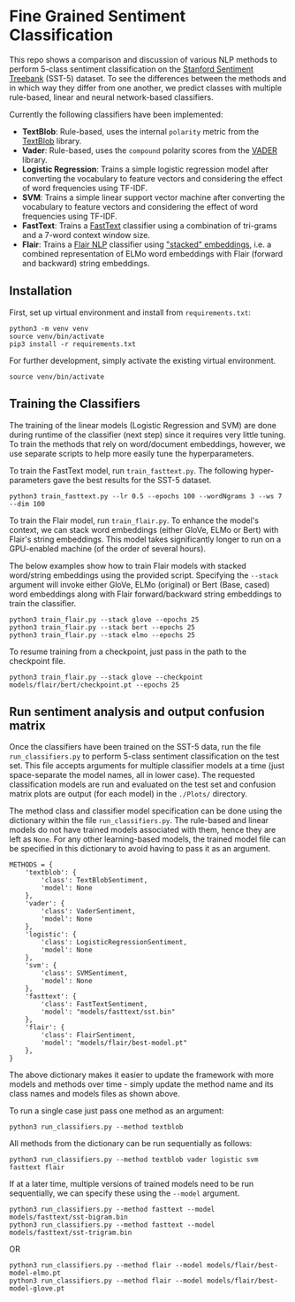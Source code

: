 # Fine Grained Sentiment Classification
This repo shows a comparison and discussion of various NLP methods to perform 5-class sentiment classification on the  [Stanford Sentiment Treebank](https://nlp.stanford.edu/sentiment/) (SST-5) dataset. To see the differences between the methods and in which way they differ from one another, we predict classes with multiple rule-based, linear and neural network-based classifiers.

Currently the following classifiers have been implemented:
 - **TextBlob**: Rule-based, uses the internal `polarity` metric from the [TextBlob](https://textblob.readthedocs.io/en/dev/) library.
 - **Vader**: Rule-based, uses the `compound` polarity scores from the [VADER](https://www.nltk.org/_modules/nltk/sentiment/vader.html) library.
 - **Logistic Regression**: Trains a simple logistic regression model after converting the vocabulary to feature vectors and considering the effect of word frequencies using TF-IDF.
 - **SVM**: Trains a simple linear  support vector machine after converting the vocabulary to feature vectors and considering the effect of word frequencies using TF-IDF.
 - **FastText**: Trains a [FastText](https://fasttext.cc/docs/en/supervised-tutorial.html) classifier using a combination of tri-grams and a 7-word context window size.
 - **Flair**: Trains a [Flair NLP](https://github.com/zalandoresearch/flair) classifier using ["stacked" embeddings](https://github.com/zalandoresearch/flair/blob/master/resources/docs/TUTORIAL_7_TRAINING_A_MODEL.md), i.e. a combined representation of ELMo word embeddings with Flair (forward and backward) string embeddings.  

## Installation

First, set up virtual environment and install from ```requirements.txt```:

    python3 -m venv venv
    source venv/bin/activate
    pip3 install -r requirements.txt

For further development, simply activate the existing virtual environment.

    source venv/bin/activate


## Training the Classifiers

The training of the linear models (Logistic Regression and SVM) are done during runtime of the classifier (next step) since it requires very little tuning. To train the methods that rely on word/document embeddings, however, we use separate scripts to help more easily tune the hyperparameters. 

To train the FastText model, run `train_fasttext.py`. The following hyper-parameters gave the best results for the SST-5 dataset.

    python3 train_fasttext.py --lr 0.5 --epochs 100 --wordNgrams 3 --ws 7 --dim 100

To train the Flair model, run `train_flair.py`. To enhance the model's context, we can stack word embeddings (either GloVe, ELMo or Bert) with Flair's string embeddings. This model takes significantly longer to run on a GPU-enabled machine (of the order of several hours).

The below examples show how to train Flair models with stacked word/string embeddings using the provided script. Specifying the `--stack` argument will invoke either GloVe, ELMo (original) or Bert (Base, cased) word embeddings along with Flair forward/backward string embeddings to train the classifier. 

    python3 train_flair.py --stack glove --epochs 25
    python3 train_flair.py --stack bert --epochs 25
    python3 train_flair.py --stack elmo --epochs 25

To resume training from a checkpoint, just pass in the path to the checkpoint file.

    python3 train_flair.py --stack glove --checkpoint models/flair/bert/checkpoint.pt --epochs 25


## Run sentiment analysis and output confusion matrix
 
Once the classifiers have been trained on the SST-5 data, run the file ```run_classifiers.py``` to perform 5-class sentiment classification on the test set. This file accepts arguments for multiple classifier models at a time (just space-separate the model names, all in lower case). The requested classification models are run and evaluated on the test set and confusion matrix plots are output (for each model) in the `./Plots/` directory.

The method class and classifier model specification can be done using the dictionary within the file `run_classifiers.py`. The rule-based and linear models do not have trained models associated with them, hence they are left as `None`. For any other learning-based models, the trained model file can be specified in this dictionary to avoid having to pass it as an argument. 

    METHODS = {
        'textblob': {
            'class': TextBlobSentiment,
            'model': None
        },
        'vader': {
            'class': VaderSentiment,
            'model': None
        },
        'logistic': {
            'class': LogisticRegressionSentiment,
            'model': None
        },
        'svm': {
            'class': SVMSentiment,
            'model': None
        },
        'fasttext': {
            'class': FastTextSentiment,
            'model': "models/fasttext/sst.bin"
        },
        'flair': {
            'class': FlairSentiment,
            'model': "models/flair/best-model.pt"
        },
    }

The above dictionary makes it easier to update the framework with more models and methods over time - simply update the method name and its class names and models files as shown above. 

To run a single case just pass one method as an argument:
 
    python3 run_classifiers.py --method textblob

All methods from the dictionary can be run sequentially as follows:

    python3 run_classifiers.py --method textblob vader logistic svm fasttext flair

If at a later time, multiple versions of trained models need to be run sequentially, we can specify these using the `--model` argument.

    python3 run_classifiers.py --method fasttext --model models/fasttext/sst-bigram.bin
    python3 run_classifiers.py --method fasttext --model models/fasttext/sst-trigram.bin

OR 

    python3 run_classifiers.py --method flair --model models/flair/best-model-elmo.pt
    python3 run_classifiers.py --method flair --model models/flair/best-model-glove.pt



